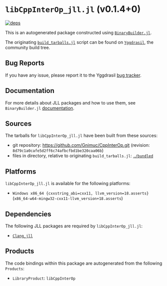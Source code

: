 # `libCppInterOp_jll.jl` (v0.1.4+0)

[![deps](https://juliahub.com/docs/libCppInterOp_jll/deps.svg)](https://juliahub.com/ui/Packages/General/libCppInterOp_jll/)

This is an autogenerated package constructed using [`BinaryBuilder.jl`](https://github.com/JuliaPackaging/BinaryBuilder.jl).

The originating [`build_tarballs.jl`](https://github.com/JuliaPackaging/Yggdrasil/blob/440fbfe8a9926590e64dd796d58463ea82041c6a/L/libCppInterOp/build_tarballs.jl) script can be found on [`Yggdrasil`](https://github.com/JuliaPackaging/Yggdrasil/), the community build tree.

## Bug Reports

If you have any issue, please report it to the Yggdrasil [bug tracker](https://github.com/JuliaPackaging/Yggdrasil/issues).

## Documentation

For more details about JLL packages and how to use them, see `BinaryBuilder.jl` [documentation](https://docs.binarybuilder.org/stable/jll/).

## Sources

The tarballs for `libCppInterOp_jll.jl` have been built from these sources:

* git repository: https://github.com/Gnimuc/CppInterOp.git (revision: `8d79c1a0cafe5d2ff6c74afbcfbd1be320caa06b`)
* files in directory, relative to originating `build_tarballs.jl`: [`./bundled`](https://github.com/JuliaPackaging/Yggdrasil/tree/440fbfe8a9926590e64dd796d58463ea82041c6a/L/libCppInterOp/bundled)

## Platforms

`libCppInterOp_jll.jl` is available for the following platforms:

* `Windows x86_64 {cxxstring_abi=cxx11, llvm_version=18.asserts}` (`x86_64-w64-mingw32-cxx11-llvm_version+18.asserts`)

## Dependencies

The following JLL packages are required by `libCppInterOp_jll.jl`:

* [`Clang_jll`](https://github.com/JuliaBinaryWrappers/Clang_jll.jl)

## Products

The code bindings within this package are autogenerated from the following `Products`:

* `LibraryProduct`: `libCppInterOp`
